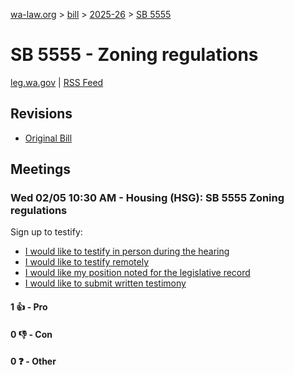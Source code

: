 [wa-law.org](/) > [bill](/bill/) > [2025-26](/bill/2025-26/) > [SB 5555](/bill/2025-26/sb/5555/)

# SB 5555 - Zoning regulations
[leg.wa.gov](https://app.leg.wa.gov/billsummary?BillNumber=5555&Year=2025&Initiative=false) | [RSS Feed](./rss.xml)

## Revisions
* [Original Bill](1/)

## Meetings
### Wed 02/05 10:30 AM - Housing (HSG): SB 5555 Zoning regulations
Sign up to testify:
* [I would like to testify in person during the hearing](https://app.leg.wa.gov/csi/Testifier/Add?chamber=House&mId=32699&aId=162850&caId=25263&tId=1)
* [I would like to testify remotely](https://app.leg.wa.gov/csi/Testifier/Add?chamber=House&mId=32699&aId=162850&caId=25263&tId=2)
* [I would like my position noted for the legislative record](https://app.leg.wa.gov/csi/Testifier/Add?chamber=House&mId=32699&aId=162850&caId=25263&tId=3)
* [I would like to submit written testimony](https://app.leg.wa.gov/csi/Testifier/Add?chamber=House&mId=32699&aId=162850&caId=25263&tId=4)

#### 1 👍 - Pro

#### 0 👎 - Con

#### 0 ❓ - Other
